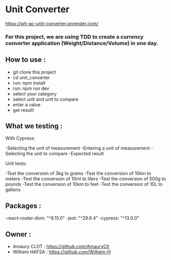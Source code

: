 # Unit Converter

https://wh-ac-unit-converter.onrender.com/

### For this project, we are using TDD to create a currency converter application (Weight/Distance/Volume) in one day.

## How to use :

- git clone this project
- cd unit_converter
- run: npm install
- run: npm run dev
- select your category
- select unit and unit to compare
- enter a value
- get result!

## What we testing :

With Cypress:

-Selecting the unit of measurement
-Entering a unit of measurement
-Selecting the unit to compare
-Expected result

Unit tests:

-Test the conversion of 3kg to grams
-Test the conversion of 10km to meters
-Test the conversion of 10ml to liters
-Test the conversion of 500g to pounds
-Test the conversion of 10km to feet
-Test the conversion of 10L to gallons

## Packages :

-react-router-dom: "^6.15.0"
-jest: "^29.6.4"
-cypress: "^13.0.0"

## Owner :

- Amaury CLOT : https://github.com/AmauryClt
- Wilhem HAFSA : https://github.com/Wilhem-H
